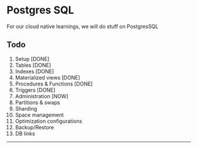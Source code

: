 # Postgres SQL

For our cloud native learnings, we will do stuff on PostgresSQL

## Todo

1. Setup [DONE]
2. Tables [DONE]
3. Indexes [DONE]
4. Materialized views [DONE]
5. Procedures & Functions [DONE]
6. Triggers [DONE]
7. Administration [NOW]
8. Partitions & swaps
9. Sharding
10. Space management
11. Optimization configurations
12. Backup/Restore
13. DB links

---
